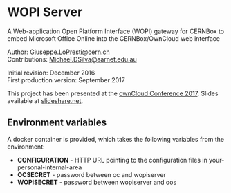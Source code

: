 # WOPI Server

A Web-application Open Platform Interface (WOPI) gateway for CERNBox
to embed Microsoft Office Online into the CERNBox/OwnCloud web interface

Author: Giuseppe.LoPresti@cern.ch <br/>
Contributions: Michael.DSilva@aarnet.edu.au

Initial revision: December 2016 <br/>
First production version: September 2017

This project has been presented at the [ownCloud Conference 2017](https://occon17.owncloud.org).
Slides available at [slideshare.net](https://www.slideshare.net/giuseppelopresti/collaborative-editing-and-more-in-cernbox).

## Environment variables

A docker container is provided, which takes the following variables from the environment:

- __CONFIGURATION__ - HTTP URL pointing to the configuration files in your-personal-internal-area
- __OCSECRET__ - password between oc and wopiserver
- __WOPISECRET__ - password between wopiserver and oos

